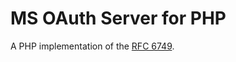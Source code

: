 # MS OAuth Server for PHP #

A PHP implementation of the [RFC 6749](https://tools.ietf.org/html/rfc6749 "The OAuth 2.0 Authorization Framework").